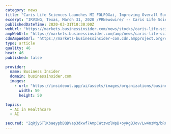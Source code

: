 ```yaml
---
category: news
title: "Caris Life Sciences Launches MI FOLFOXai, Improving Overall Survival by 50% for Metastatic Colorectal Cancer Patients"
excerpt: "IRVING, Texas, March 31, 2020 /PRNewswire/ -- Caris Life Sciences ®, a leading innovator in molecular science focused on fulfilling the promise of precision medicine, today announced the launch of MI FOLFOXai ™,"
publishedDateTime: 2020-03-31T10:30:00Z
webUrl: "https://markets.businessinsider.com/news/stocks/caris-life-sciences-launches-mi-folfoxai-improving-overall-survival-by-50-for-metastatic-colorectal-cancer-patients-1029048151"
ampWebUrl: "https://markets.businessinsider.com/amp/news/caris-life-sciences-launches-mi-folfoxai-improving-overall-survival-by-50-for-metastatic-colorectal-cancer-patients-1029048151"
cdnAmpWebUrl: "https://markets-businessinsider-com.cdn.ampproject.org/c/s/markets.businessinsider.com/amp/news/caris-life-sciences-launches-mi-folfoxai-improving-overall-survival-by-50-for-metastatic-colorectal-cancer-patients-1029048151"
type: article
quality: 46
heat: 46
published: false

provider:
  name: Business Insider
  domain: businessinsider.com
  images:
    - url: "https://insideout.app/ai/assets/images/organizations/businessinsider.com-50x50.jpg"
      width: 50
      height: 50

topics:
  - AI in Healthcare
  - AI

secured: "ZqRjySTlKbaeypbBQDVap3dxwf7AmpCWtzwzlWpB+oyKgBJov/Lw4nzWq/bR66IANM7E4KruwTf1LIpCNF4t0IqqQp1acrdEWgCYNdVei3EsW+C22/QRFdgVdY0UHXJ7Y5PCGCc4YM5GOdCY4MCXkvF+8owhKPDyDIZ7vnXUkeltSMHh1k4RaVyVxROZggRY5z8q5sWNVhQFw5NwmzqPiXvQ7iJVSCGgAKwfT90inKQIpuRZ2ssGlsG/md2DNiwhwJ6CHZ4BAHrVP5GYJPUTofA2pM5uY0rQHR3uLwYPb7vxZLwS937nwbud2pZxQoRLf6KDyX7fYLkg/t3vv/MDL05WM1K1jl0ElBmU3IVxE678rY6nka3Fe/6AP4/eCivJK+BumEkkCJIth06QfVnl1OS8TD9JzJ9qaol2kqnellNAuahV/voBCSkoY/Qz/d2oDjpCfJ3YUoc7obnOHjBMmZIi3j1DYir0EUjFdbtVt40=;OnPIQnbYrmEgV1b4ct4Rbw=="
---
```


